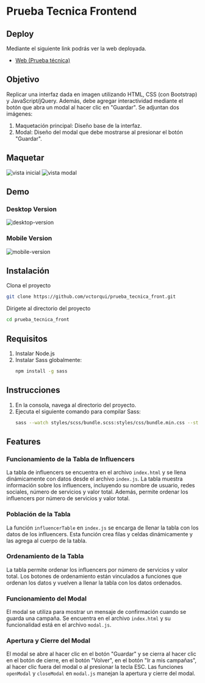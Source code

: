 # Prueba Tecnica Frontend

## Deploy
Mediante el siguiente link podrás ver la web deployada.
- [Web (Prueba técnica)](https://influencers-manager.netlify.app/)

## Objetivo

Replicar una interfaz dada en imagen utilizando HTML, CSS (con Bootstrap) y JavaScript/jQuery. Además, debe agregar interactividad mediante
el botón que abra un modal al hacer clic en "Guardar".
Se adjuntan dos imágenes:
1. Maquetación principal: Diseño base de la interfaz.
2. Modal: Diseño del modal que debe mostrarse al presionar el botón "Guardar".

## Maquetar
![vista inicial](https://github.com/user-attachments/assets/0cbd75e9-0bc6-4ca9-baa0-6bbbe6e571ac)
![vista modal](https://github.com/user-attachments/assets/0ed3aae3-5894-4ab1-84ec-2d209f3ea7f8)

## Demo

### Desktop Version
![desktop-version](https://github.com/user-attachments/assets/6cb2df94-5940-4fb2-ad8f-2c802f9e54bf)

### Mobile Version
![mobile-version](https://github.com/user-attachments/assets/45b6378f-4ca4-4576-aba8-ebdeb09a4e28)


## Instalación
Clona el proyecto
```bash
git clone https://github.com/vctorqui/prueba_tecnica_front.git
```

Dirigete al directorio del proyecto
```bash
cd prueba_tecnica_front
```


## Requisitos

1. Instalar Node.js
2. Instalar Sass globalmente:
   ```bash
   npm install -g sass
   ```

## Instrucciones

1. En la consola, navega al directorio del proyecto.
2. Ejecuta el siguiente comando para compilar Sass:
   ```bash
   sass --watch styles/scss/bundle.scss:styles/css/bundle.min.css --style compressed
   ```

## Features
### Funcionamiento de la Tabla de Influencers

La tabla de influencers se encuentra en el archivo `index.html` y se llena dinámicamente con datos desde el archivo `index.js`. La tabla muestra información sobre los influencers, incluyendo su nombre de usuario, redes sociales, número de servicios y valor total. Además, permite ordenar los influencers por número de servicios y valor total.

### Población de la Tabla

La función `influencerTable` en `index.js` se encarga de llenar la tabla con los datos de los influencers. Esta función crea filas y celdas dinámicamente y las agrega al cuerpo de la tabla.

### Ordenamiento de la Tabla

La tabla permite ordenar los influencers por número de servicios y valor total. Los botones de ordenamiento están vinculados a funciones que ordenan los datos y vuelven a llenar la tabla con los datos ordenados.

### Funcionamiento del Modal

El modal se utiliza para mostrar un mensaje de confirmación cuando se guarda una campaña. Se encuentra en el archivo `index.html` y su funcionalidad está en el archivo `modal.js`.

### Apertura y Cierre del Modal

El modal se abre al hacer clic en el botón "Guardar" y se cierra al hacer clic en el botón de cierre, en el botón "Volver", en el botón "Ir a mis campañas", al hacer clic fuera del modal o al presionar la tecla ESC. Las funciones `openModal` y `closeModal` en `modal.js` manejan la apertura y cierre del modal.
